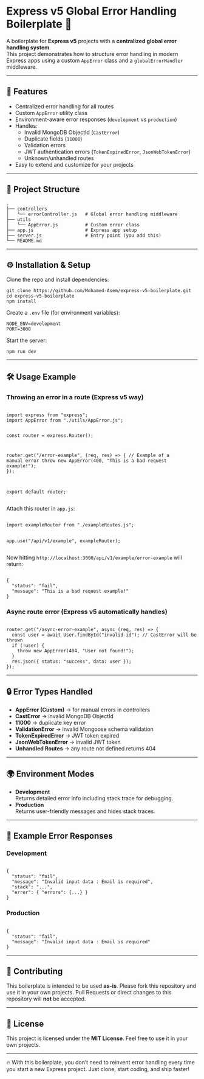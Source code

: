 <h1>Express v5 Global Error Handling Boilerplate 🚀</h1>
<p>A boilerplate for <strong>Express v5</strong> projects with a <strong>centralized global error handling system</strong>.<br>
This project demonstrates how to structure error handling in modern Express apps using a custom <code>AppError</code> class and a <code>globalErrorHandler</code> middleware.</p>
<hr>

<h2>📌 Features</h2>
<ul>
  <li>Centralized error handling for all routes</li>
  <li>Custom <code>AppError</code> utility class</li>
  <li>Environment-aware error responses (<code>development</code> vs <code>production</code>)</li>
  <li>Handles:
    <ul>
      <li>Invalid MongoDB ObjectId (<code>CastError</code>)</li>
      <li>Duplicate fields (<code>11000</code>)</li>
      <li>Validation errors</li>
      <li>JWT authentication errors (<code>TokenExpiredError</code>, <code>JsonWebTokenError</code>)</li>
      <li>Unknown/unhandled routes</li>
    </ul>
  </li>
  <li>Easy to extend and customize for your projects</li>
</ul>

<hr>

<h2>📂 Project Structure</h2>
<pre><code>.
├── controllers
│   └── errorController.js   # Global error handling middleware
├── utils
│   └── AppError.js          # Custom error class
├── app.js                   # Express app setup
├── server.js                # Entry point (you add this)
└── README.md
</code></pre>

<hr>

<h2>⚙️ Installation & Setup</h2>
<p>Clone the repo and install dependencies:</p>
<pre><code>git clone https://github.com/Mohamed-Asem/express-v5-boilerplate.git
cd express-v5-boilerplate
npm install
</code></pre>

<p>Create a <code>.env</code> file (for environment variables):</p>
<pre><code>NODE_ENV=development
PORT=3000
</code></pre>

<p>Start the server:</p>
<pre><code>npm run dev
</code></pre>

<hr>

<h2>🛠️ Usage Example</h2>
<h3>Throwing an error in a route (Express v5 way)</h3>
<pre><code class="language-js">
import express from "express";
import AppError from "./utils/AppError.js";

const router = express.Router();

router.get("/error-example", (req, res) => {
  // Example of a manual error
  throw new AppError(400, "This is a bad request example!");
});

export default router;
</code></pre>

<p>Attach this router in <code>app.js</code>:</p>
<pre><code class="language-js">
import exampleRouter from "./exampleRoutes.js";

app.use("/api/v1/example", exampleRouter);
</code></pre>

<p>Now hitting <code>http://localhost:3000/api/v1/example/error-example</code> will return:</p>
<pre><code class="language-json">
{
  "status": "fail",
  "message": "This is a bad request example!"
}
</code></pre>

<h3>Async route error (Express v5 automatically handles)</h3>
<pre><code class="language-js">
router.get("/async-error-example", async (req, res) => {
  const user = await User.findById("invalid-id"); // CastError will be thrown
  if (!user) {
    throw new AppError(404, "User not found!");
  }
  res.json({ status: "success", data: user });
});
</code></pre>

<hr>

<h2>🔒 Error Types Handled</h2>
<ul>
  <li><strong>AppError (Custom)</strong> → for manual errors in controllers</li>
  <li><strong>CastError</strong> → invalid MongoDB ObjectId</li>
  <li><strong>11000</strong> → duplicate key error</li>
  <li><strong>ValidationError</strong> → invalid Mongoose schema validation</li>
  <li><strong>TokenExpiredError</strong> → JWT token expired</li>
  <li><strong>JsonWebTokenError</strong> → invalid JWT token</li>
  <li><strong>Unhandled Routes</strong> → any route not defined returns 404</li>
</ul>

<hr>

<h2>🌍 Environment Modes</h2>
<ul>
  <li><strong>Development</strong><br>Returns detailed error info including stack trace for debugging.</li>
  <li><strong>Production</strong><br>Returns user-friendly messages and hides stack traces.</li>
</ul>

<hr>

<h2>📜 Example Error Responses</h2>
<h3>Development</h3>
<pre><code class="language-json">
{
  "status": "fail",
  "message": "Invalid input data : Email is required",
  "stack": "...",
  "error": { "errors": {...} }
}
</code></pre>

<h3>Production</h3>
<pre><code class="language-json">
{
  "status": "fail",
  "message": "Invalid input data : Email is required"
}
</code></pre>

<hr>

<h2>🚫 Contributing</h2>
<p>This boilerplate is intended to be used <strong>as-is</strong>.  
Please fork this repository and use it in your own projects.  
Pull Requests or direct changes to this repository will <strong>not</strong> be accepted.</p>

<hr>

<h2>📜 License</h2>
<p>This project is licensed under the <strong>MIT License</strong>. Feel free to use it in your own projects.</p>

<hr>

<p>🔥 With this boilerplate, you don’t need to reinvent error handling every time you start a new Express project. Just clone, start coding, and ship faster!</p>

